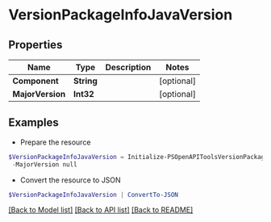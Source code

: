 # VersionPackageInfoJavaVersion
## Properties

Name | Type | Description | Notes
------------ | ------------- | ------------- | -------------
**Component** | **String** |  | [optional] 
**MajorVersion** | **Int32** |  | [optional] 

## Examples

- Prepare the resource
```powershell
$VersionPackageInfoJavaVersion = Initialize-PSOpenAPIToolsVersionPackageInfoJavaVersion  -Component null `
 -MajorVersion null
```

- Convert the resource to JSON
```powershell
$VersionPackageInfoJavaVersion | ConvertTo-JSON
```

[[Back to Model list]](../README.md#documentation-for-models) [[Back to API list]](../README.md#documentation-for-api-endpoints) [[Back to README]](../README.md)

